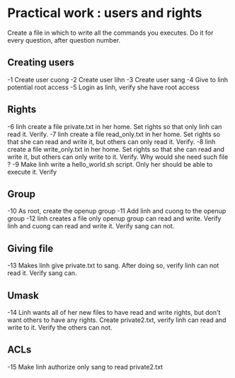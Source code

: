 # Practical work : users and rights

Create a file in which to write all the commands you executes. Do it for every question, after question number.

## Creating users

 -1 Create user cuong
 -2 Create user lihn
 -3 Create user sang
 -4 Give to linh potential root access
 -5 Login as linh, verify she have root access

## Rights

 -6 linh create a file private.txt in her home. Set rights so that only linh can read it. Verify.
 -7 linh create a file read_only.txt in her home. Set rights so that she can read and write it, but others can only read it. Verify.
 -8 linh create a file write_only.txt in her home. Set rights so that she can read and write it, but others can only write to it. Verify. Why would she need such file ?
 -9 Make linh write a hello_world.sh script. Only her should be able to execute it. Verify

## Group

 -10 As root, create the openup group
 -11 Add linh and cuong to the openup group
 -12 linh creates a file only openup group can read and write. Verify linh and cuong can read and write it. Verify sang can not.

## Giving file

 -13 Makes linh give private.txt to sang. After doing so, verify linh can not read it. Verify sang can.

## Umask

 -14 Linh wants all of her new files to have read and write rights, but don't want others to have any rights. Create private2.txt, verify linh can read and write to it. Verify the others can not.

## ACLs

 -15 Make linh authorize only sang to read private2.txt


